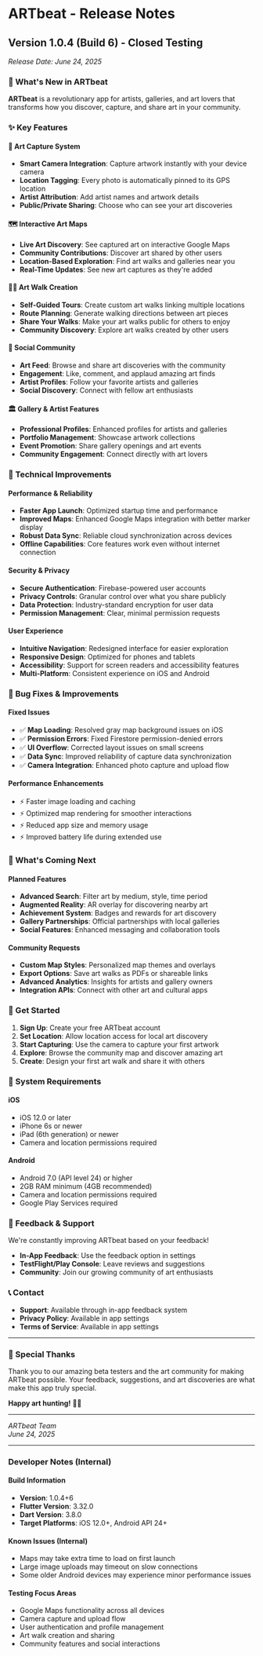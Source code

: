 # ARTbeat - Release Notes

## Version 1.0.4 (Build 6) - Closed Testing
*Release Date: June 24, 2025*

### 🎉 What's New in ARTbeat

**ARTbeat** is a revolutionary app for artists, galleries, and art lovers that transforms how you discover, capture, and share art in your community.

### ✨ Key Features

#### 🎨 Art Capture System
- **Smart Camera Integration**: Capture artwork instantly with your device camera
- **Location Tagging**: Every photo is automatically pinned to its GPS location
- **Artist Attribution**: Add artist names and artwork details
- **Public/Private Sharing**: Choose who can see your art discoveries

#### 🗺️ Interactive Art Maps
- **Live Art Discovery**: See captured art on interactive Google Maps
- **Community Contributions**: Discover art shared by other users
- **Location-Based Exploration**: Find art walks and galleries near you
- **Real-Time Updates**: See new art captures as they're added

#### 🚶‍♀️ Art Walk Creation
- **Self-Guided Tours**: Create custom art walks linking multiple locations
- **Route Planning**: Generate walking directions between art pieces
- **Share Your Walks**: Make your art walks public for others to enjoy
- **Community Discovery**: Explore art walks created by other users

#### 👥 Social Community
- **Art Feed**: Browse and share art discoveries with the community
- **Engagement**: Like, comment, and applaud amazing art finds
- **Artist Profiles**: Follow your favorite artists and galleries
- **Social Discovery**: Connect with fellow art enthusiasts

#### 🏛️ Gallery & Artist Features
- **Professional Profiles**: Enhanced profiles for artists and galleries
- **Portfolio Management**: Showcase artwork collections
- **Event Promotion**: Share gallery openings and art events
- **Community Engagement**: Connect directly with art lovers

### 🔧 Technical Improvements

#### Performance & Reliability
- **Faster App Launch**: Optimized startup time and performance
- **Improved Maps**: Enhanced Google Maps integration with better marker display
- **Robust Data Sync**: Reliable cloud synchronization across devices
- **Offline Capabilities**: Core features work even without internet connection

#### Security & Privacy
- **Secure Authentication**: Firebase-powered user accounts
- **Privacy Controls**: Granular control over what you share publicly
- **Data Protection**: Industry-standard encryption for user data
- **Permission Management**: Clear, minimal permission requests

#### User Experience
- **Intuitive Navigation**: Redesigned interface for easier exploration
- **Responsive Design**: Optimized for phones and tablets
- **Accessibility**: Support for screen readers and accessibility features
- **Multi-Platform**: Consistent experience on iOS and Android

### 🐛 Bug Fixes & Improvements

#### Fixed Issues
- ✅ **Map Loading**: Resolved gray map background issues on iOS
- ✅ **Permission Errors**: Fixed Firestore permission-denied errors  
- ✅ **UI Overflow**: Corrected layout issues on small screens
- ✅ **Data Sync**: Improved reliability of capture data synchronization
- ✅ **Camera Integration**: Enhanced photo capture and upload flow

#### Performance Enhancements
- ⚡ Faster image loading and caching
- ⚡ Optimized map rendering for smoother interactions
- ⚡ Reduced app size and memory usage
- ⚡ Improved battery life during extended use

### 🎯 What's Coming Next

#### Planned Features
- **Advanced Search**: Filter art by medium, style, time period
- **Augmented Reality**: AR overlay for discovering nearby art
- **Achievement System**: Badges and rewards for art discovery
- **Gallery Partnerships**: Official partnerships with local galleries
- **Social Features**: Enhanced messaging and collaboration tools

#### Community Requests
- **Custom Map Styles**: Personalized map themes and overlays
- **Export Options**: Save art walks as PDFs or shareable links
- **Advanced Analytics**: Insights for artists and gallery owners
- **Integration APIs**: Connect with other art and cultural apps

### 🚀 Get Started

1. **Sign Up**: Create your free ARTbeat account
2. **Set Location**: Allow location access for local art discovery
3. **Start Capturing**: Use the camera to capture your first artwork
4. **Explore**: Browse the community map and discover amazing art
5. **Create**: Design your first art walk and share it with others

### 📱 System Requirements

#### iOS
- iOS 12.0 or later
- iPhone 6s or newer
- iPad (6th generation) or newer
- Camera and location permissions required

#### Android  
- Android 7.0 (API level 24) or higher
- 2GB RAM minimum (4GB recommended)
- Camera and location permissions required
- Google Play Services required

### 🤝 Feedback & Support

We're constantly improving ARTbeat based on your feedback!

- **In-App Feedback**: Use the feedback option in settings
- **TestFlight/Play Console**: Leave reviews and suggestions
- **Community**: Join our growing community of art enthusiasts

### 📞 Contact

- **Support**: Available through in-app feedback system
- **Privacy Policy**: Available in app settings
- **Terms of Service**: Available in app settings

---

### 🙏 Special Thanks

Thank you to our amazing beta testers and the art community for making ARTbeat possible. Your feedback, suggestions, and art discoveries are what make this app truly special.

**Happy art hunting!** 🎨✨

---

*ARTbeat Team*  
*June 24, 2025*

---

### Developer Notes (Internal)

#### Build Information
- **Version**: 1.0.4+6
- **Flutter Version**: 3.32.0
- **Dart Version**: 3.8.0
- **Target Platforms**: iOS 12.0+, Android API 24+

#### Known Issues (Internal)
- Maps may take extra time to load on first launch
- Large image uploads may timeout on slow connections
- Some older Android devices may experience minor performance issues

#### Testing Focus Areas
- Google Maps functionality across all devices
- Camera capture and upload flow
- User authentication and profile management
- Art walk creation and sharing
- Community features and social interactions
